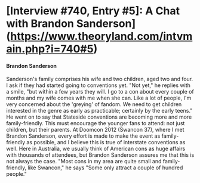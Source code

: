 # [Interview #740, Entry #5]: A Chat with Brandon Sanderson](https://www.theoryland.com/intvmain.php?i=740#5)

#### Brandon Sanderson

Sanderson's family comprises his wife and two children, aged two and four. I ask if they had started going to conventions yet. "Not yet," he replies with a smile, "but within a few years they will. I go to a con about every couple of months and my wife comes with me when she can. Like a lot of people, I'm very concerned about the 'greying' of fandom. We need to get children interested in the genre as early as practicable; certainly by the early teens." He went on to say that Stateside conventions are becoming more and more family-friendly. This must encourage the younger fans to attend: not just children, but their parents. At Doomcon 2012 (Swancon 37), where I met Brandon Sanderson, every effort is made to make the event as family-friendly as possible, and I believe this is true of interstate conventions as well. Here in Australia, we usually think of American cons as huge affairs with thousands of attendees, but Brandon Sanderson assures me that this is not always the case. "Most cons in my area are quite small and family-friendly, like Swancon," he says "Some only attract a couple of hundred people."

